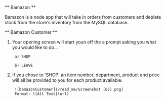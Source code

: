 
** Bamazon **

Bamazon is a node app that will take in orders from customers and deplete stock from the store's inventory from the MySQL database.





** Bamazon Customer **

1) Your opening screen will start youn off the a prompt asking you what you would like to do... 
        
        a) SHOP

        b) LEAVE

2) If you chose to 'SHOP' an item number, department, product and price will all be provided to you for each product available.
      
        ![bamazonCustomer](/read_me/Screenshot (65).png)
        Format: ![Alt Text](url)

